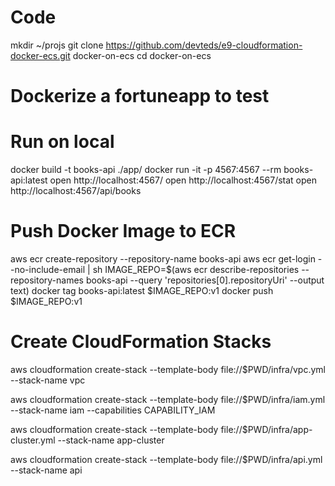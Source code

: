 # Code

mkdir ~/projs
git clone https://github.com/devteds/e9-cloudformation-docker-ecs.git docker-on-ecs
cd docker-on-ecs

# Dockerize a fortuneapp to test
# Run on local
docker build -t books-api ./app/
docker run -it -p 4567:4567 --rm books-api:latest
open http://localhost:4567/
open http://localhost:4567/stat
open http://localhost:4567/api/books


# Push Docker Image to ECR

aws ecr create-repository --repository-name books-api
aws ecr get-login --no-include-email | sh
IMAGE_REPO=$(aws ecr describe-repositories --repository-names books-api --query 'repositories[0].repositoryUri' --output text)
docker tag books-api:latest $IMAGE_REPO:v1
docker push $IMAGE_REPO:v1

# Create CloudFormation Stacks
aws cloudformation create-stack --template-body file://$PWD/infra/vpc.yml --stack-name vpc

aws cloudformation create-stack --template-body file://$PWD/infra/iam.yml --stack-name iam --capabilities CAPABILITY_IAM

aws cloudformation create-stack --template-body file://$PWD/infra/app-cluster.yml --stack-name app-cluster

aws cloudformation create-stack --template-body file://$PWD/infra/api.yml --stack-name api
